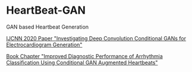 # HeartBeat-GAN
GAN based Heartbeat Generation

[IJCNN 2020 Paper "Investigating Deep Convolution Conditional GANs for Electrocardiogram Generation"](https://ieeexplore.ieee.org/abstract/document/9207613)

[Book Chapter "Improved Diagnostic Performance of Arrhythmia Classification Using Conditional GAN Augmented Heartbeats"](https://link.springer.com/chapter/10.1007/978-3-030-91390-8_12)